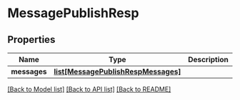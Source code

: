 # MessagePublishResp

## Properties
Name | Type | Description | Notes
------------ | ------------- | ------------- | -------------
**messages** | [**list[MessagePublishRespMessages]**](MessagePublishRespMessages.md) |  | [optional] 

[[Back to Model list]](../README.md#documentation-for-models) [[Back to API list]](../README.md#documentation-for-api-endpoints) [[Back to README]](../README.md)

